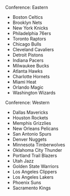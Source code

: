 Conference: Eastern
- Boston Celtics
- Brooklyn Nets
- New York Knicks
- Philadelphia 76ers
- Toronto Raptors
- Chicago Bulls
- Cleveland Cavaliers
- Detroit Pistons
- Indiana Pacers
- Milwaukee Bucks
- Atlanta Hawks
- Charlotte Hornets
- Miami Heat
- Orlando Magic
- Washington Wizards

Conference: Western
- Dallas Mavericks
- Houston Rockets
- Memphis Grizzlies
- New Orleans Pelicans
- San Antonio Spurs
- Denver Nuggets
- Minnesota Timberwolves
- Oklahoma City Thunder
- Portland Trail Blazers
- Utah Jazz
- Golden State Warriors
- Los Angeles Clippers
- Los Angeles Lakers
- Phoenix Suns
- Sacramento Kings